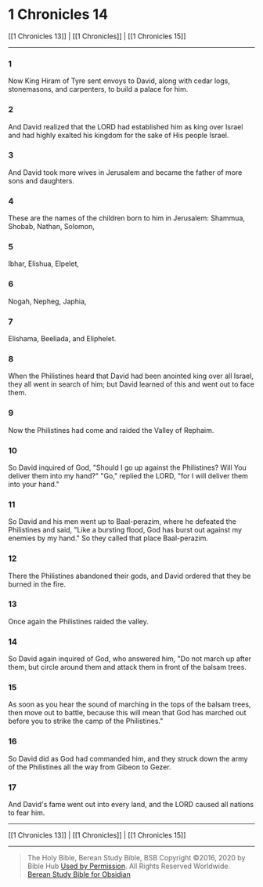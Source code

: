 # 1 Chronicles 14

[[1 Chronicles 13]] | [[1 Chronicles]] | [[1 Chronicles 15]]

---

### 1
Now King Hiram of Tyre sent envoys to David, along with cedar logs, stonemasons, and carpenters, to build a palace for him.

### 2
And David realized that the LORD had established him as king over Israel and had highly exalted his kingdom for the sake of His people Israel.

### 3
And David took more wives in Jerusalem and became the father of more sons and daughters.

### 4
These are the names of the children born to him in Jerusalem: Shammua, Shobab, Nathan, Solomon,

### 5
Ibhar, Elishua, Elpelet,

### 6
Nogah, Nepheg, Japhia,

### 7
Elishama, Beeliada, and Eliphelet.

### 8
When the Philistines heard that David had been anointed king over all Israel, they all went in search of him; but David learned of this and went out to face them.

### 9
Now the Philistines had come and raided the Valley of Rephaim.

### 10
So David inquired of God, "Should I go up against the Philistines? Will You deliver them into my hand?" "Go," replied the LORD, "for I will deliver them into your hand."

### 11
So David and his men went up to Baal-perazim, where he defeated the Philistines and said, "Like a bursting flood, God has burst out against my enemies by my hand." So they called that place Baal-perazim.

### 12
There the Philistines abandoned their gods, and David ordered that they be burned in the fire.

### 13
Once again the Philistines raided the valley.

### 14
So David again inquired of God, who answered him, "Do not march up after them, but circle around them and attack them in front of the balsam trees.

### 15
As soon as you hear the sound of marching in the tops of the balsam trees, then move out to battle, because this will mean that God has marched out before you to strike the camp of the Philistines."

### 16
So David did as God had commanded him, and they struck down the army of the Philistines all the way from Gibeon to Gezer.

### 17
And David's fame went out into every land, and the LORD caused all nations to fear him.

---

[[1 Chronicles 13]] | [[1 Chronicles]] | [[1 Chronicles 15]]

---

> The Holy Bible, Berean Study Bible, BSB
> Copyright &copy;2016, 2020 by Bible Hub
> [Used by Permission](https://berean.bible/terms.htm). All Rights Reserved Worldwide.
> [Berean Study Bible for Obsidian](https://github.com/gapmiss/berean-study-bible-for-obsidian)</small>


